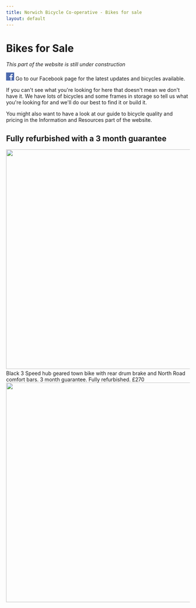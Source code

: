 ```yaml
---
title: Norwich Bicycle Co-operative - Bikes for sale
layout: default
---
```


Bikes for Sale
==============

*This part of the website is still under construction*

[![Go to our Facebook page](/static/images/fb_logo.png)](https://www.facebook.com/drbikeatuea/photos/a.10159358552855370.1073741830.312671550369/10159358553260370/?type=3&theater) Go to our Facebook page for the latest updates and bicycles available.

If you can't see what you're looking for here that doesn't mean we don't have it. We have lots of bicycles and some frames in storage so tell us what you're looking for and we'll do our best to find it or build it.

You might also want to have a look at our guide to bicycle quality and pricing in the Information and Resources part of the website.

Fully refurbished with a 3 month guarantee
------------------------------------------
<img src="/static/images/IMG_20181130_092250[2].jpg" width="800" height="600" />
Black 3 Speed hub geared town bike with rear drum brake and North Road comfort bars. 3 month guarantee. Fully refurbished. £270

<img src="/static/images/IMG_20181130_092348[1].jpg" width="800" height="600" />

